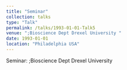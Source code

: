```yaml
---
title: "Seminar"
collection: talks
type: "Talk"
permalink: /talks/1993-01-01-Talk5
venue: ";Bioscience Dept Drexel University "
date: 1993-01-01
location: "Philadelphia USA"
---
```


Seminar: ;Bioscience Dept Drexel University 
